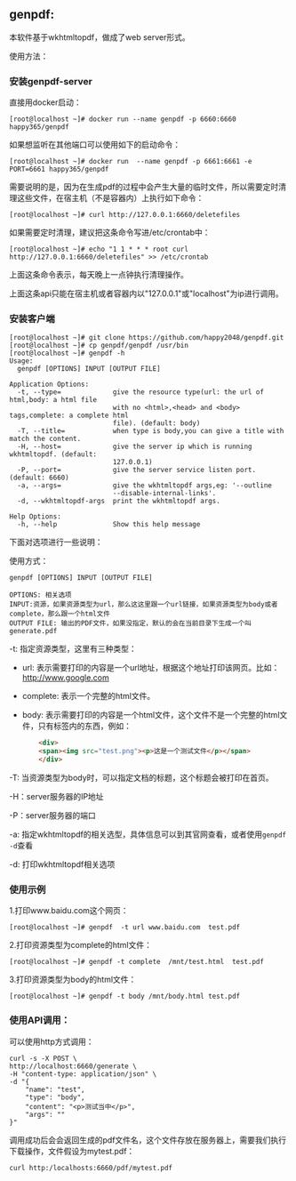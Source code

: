 ## genpdf:

本软件基于wkhtmltopdf，做成了web server形式。

使用方法：

### 安装genpdf-server


直接用docker启动：

	[root@localhost ~]# docker run --name genpdf -p 6660:6660 happy365/genpdf

如果想监听在其他端口可以使用如下的启动命令：

	[root@localhost ~]# docker run  --name genpdf -p 6661:6661 -e PORT=6661 happy365/genpdf

需要说明的是，因为在生成pdf的过程中会产生大量的临时文件，所以需要定时清理这些文件，在宿主机（不是容器内）上执行如下命令：

	[root@localhost ~]# curl http://127.0.0.1:6660/deletefiles

如果需要定时清理，建议把这条命令写进/etc/crontab中：

	[root@localhost ~]# echo "1 1 * * * root curl http://127.0.0.1:6660/deletefiles" >> /etc/crontab

上面这条命令表示，每天晚上一点钟执行清理操作。

上面这条api只能在宿主机或者容器内以"127.0.0.1"或"localhost"为ip进行调用。


### 安装客户端


	[root@localhost ~]# git clone https://github.com/happy2048/genpdf.git
	[root@localhost ~]# cp genpdf/genpdf /usr/bin
	[root@localhost ~]# genpdf -h
	Usage:
	  genpdf [OPTIONS] INPUT [OUTPUT FILE]

	Application Options:
	  -t, --type=             give the resource type(url: the url of html,body: a html file
							  with no <html>,<head> and <body> tags,complete: a complete html
							  file). (default: body)
	  -T, --title=            when type is body,you can give a title with match the content.
	  -H, --host=             give the server ip which is running wkhtmltopdf. (default:
							  127.0.0.1)
	  -P, --port=             give the server service listen port. (default: 6660)
	  -a, --args=             give the wkhtmltopdf args,eg: '--outline
							  --disable-internal-links'.
	  -d, --wkhtmltopdf-args  print the wkhtmltopdf args.

	Help Options:
	  -h, --help              Show this help message

下面对选项进行一些说明：

使用方式：

	genpdf [OPTIONS] INPUT [OUTPUT FILE]

	OPTIONS: 相关选项
	INPUT:资源，如果资源类型为url，那么这这里跟一个url链接，如果资源类型为body或者complete，那么跟一个html文件
	OUTPUT FILE: 输出的PDF文件，如果没指定，默认的会在当前目录下生成一个叫generate.pdf


-t: 指定资源类型，这里有三种类型：

 * url: 表示需要打印的内容是一个url地址，根据这个地址打印该网页。比如： http://www.google.com

 * complete: 表示一个完整的html文件。

 * body: 表示需要打印的内容是一个html文件，这个文件不是一个完整的html文件，只有<body></body>标签内的东西，例如：

	```html
		<div>
		<span><img src="test.png"><p>这是一个测试文件</p></span>
		</div>
	```

-T: 当资源类型为body时，可以指定文档的标题，这个标题会被打印在首页。

-H：server服务器的IP地址

-P：server服务器的端口

-a: 指定wkhtmltopdf的相关选型，具体信息可以到其官网查看，或者使用`genpdf -d`查看

-d: 打印wkhtmltopdf相关选项

### 使用示例

1.打印www.baidu.com这个网页：

	[root@localhost ~]# genpdf  -t url www.baidu.com  test.pdf

2.打印资源类型为complete的html文件：

	[root@localhost ~]# genpdf -t complete  /mnt/test.html  test.pdf

3.打印资源类型为body的html文件：

	[root@localhost ~]# genpdf -t body /mnt/body.html test.pdf

### 使用API调用：

可以使用http方式调用：

	curl -s -X POST \
	http://localhost:6660/generate \
	-H "content-type: application/json" \
	-d "{
		"name": "test",
		"type": "body",
		"content": "<p>测试当中</p>",
		"args": ""
	}"

调用成功后会会返回生成的pdf文件名，这个文件存放在服务器上，需要我们执行下载操作，文件假设为mytest.pdf：

	curl http:/localhosts:6660/pdf/mytest.pdf
